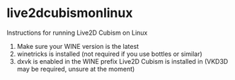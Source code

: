 # live2dcubismonlinux
Instructions for running Live2D Cubism on Linux

1. Make sure your WINE version is the latest
2. winetricks is installed (not required if you use bottles or similar)
3. dxvk is enabled in the WINE prefix Live2D Cubism is installed in (VKD3D may be required, unsure at the moment)

